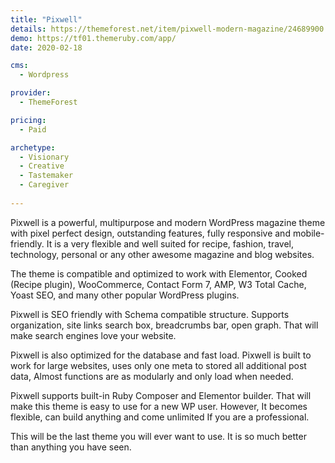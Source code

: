 ```yaml
---
title: "Pixwell"
details: https://themeforest.net/item/pixwell-modern-magazine/24689900
demo: https://tf01.themeruby.com/app/
date: 2020-02-18

cms: 
  - Wordpress

provider: 
  - ThemeForest

pricing:
  - Paid

archetype:
  - Visionary
  - Creative
  - Tastemaker
  - Caregiver
  
---
```


Pixwell is a powerful, multipurpose and modern WordPress magazine theme with pixel perfect design, outstanding features, fully responsive and mobile-friendly. It is a very flexible and well suited for recipe, fashion, travel, technology, personal or any other awesome magazine and blog websites.

The theme is compatible and optimized to work with Elementor, Cooked (Recipe plugin), WooCommerce, Contact Form 7, AMP, W3 Total Cache, Yoast SEO, and many other popular WordPress plugins.

Pixwell is SEO friendly with Schema compatible structure. Supports organization, site links search box, breadcrumbs bar, open graph. That will make search engines love your website.

Pixwell is also optimized for the database and fast load. Pixwell is built to work for large websites, uses only one meta to stored all additional post data, Almost functions are as modularly and only load when needed.

Pixwell supports built-in Ruby Composer and Elementor builder. That will make this theme is easy to use for a new WP user. However, It becomes flexible, can build anything and come unlimited If you are a professional.

This will be the last theme you will ever want to use. It is so much better than anything you have seen.